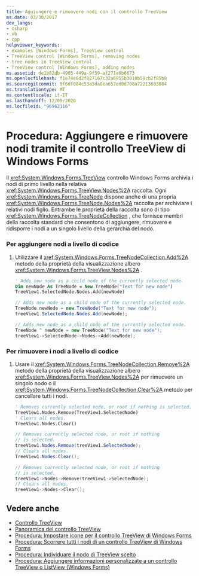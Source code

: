```yaml
---
title: Aggiungere e rimuovere nodi con il controllo TreeView
ms.date: 03/30/2017
dev_langs:
- csharp
- vb
- cpp
helpviewer_keywords:
- examples [Windows Forms], TreeView control
- TreeView control [Windows Forms], removing nodes
- tree nodes in TreeView control
- TreeView control [Windows Forms], adding nodes
ms.assetid: de1b82db-4905-449a-9f59-af271a6b6673
ms.openlocfilehash: f1e74e6d2f827167c32a6955b3010b59cb2f85b8
ms.sourcegitcommit: 9f6df084c53a3da0ea657ed0d708a72213683084
ms.translationtype: MT
ms.contentlocale: it-IT
ms.lasthandoff: 12/09/2020
ms.locfileid: "96962116"
---
```

# <a name="how-to-add-and-remove-nodes-with-the-windows-forms-treeview-control"></a>Procedura: Aggiungere e rimuovere nodi tramite il controllo TreeView di Windows Forms
Il <xref:System.Windows.Forms.TreeView> controllo Windows Forms archivia i nodi di primo livello nella relativa <xref:System.Windows.Forms.TreeView.Nodes%2A> raccolta. Ogni <xref:System.Windows.Forms.TreeNode> dispone anche di una propria <xref:System.Windows.Forms.TreeNode.Nodes%2A> raccolta per archiviare i relativi nodi figlio. Entrambe le proprietà della raccolta sono di tipo <xref:System.Windows.Forms.TreeNodeCollection> , che fornisce membri della raccolta standard che consentono di aggiungere, rimuovere e ridisporre i nodi a un singolo livello della gerarchia del nodo.  
  
### <a name="to-add-nodes-programmatically"></a>Per aggiungere nodi a livello di codice  
  
1. Utilizzare il <xref:System.Windows.Forms.TreeNodeCollection.Add%2A> metodo della proprietà della visualizzazione albero <xref:System.Windows.Forms.TreeView.Nodes%2A> .  
  
    ```vb  
    ' Adds new node as a child node of the currently selected node.  
    Dim newNode As TreeNode = New TreeNode("Text for new node")  
    TreeView1.SelectedNode.Nodes.Add(newNode)  
    ```  
  
    ```csharp  
    // Adds new node as a child node of the currently selected node.  
    TreeNode newNode = new TreeNode("Text for new node");  
    treeView1.SelectedNode.Nodes.Add(newNode);  
    ```  
  
    ```cpp  
    // Adds new node as a child node of the currently selected node.  
    TreeNode ^ newNode = new TreeNode("Text for new node");  
    treeView1->SelectedNode->Nodes->Add(newNode);  
    ```  
  
### <a name="to-remove-nodes-programmatically"></a>Per rimuovere i nodi a livello di codice  
  
1. Usare il <xref:System.Windows.Forms.TreeNodeCollection.Remove%2A> metodo della proprietà della visualizzazione albero <xref:System.Windows.Forms.TreeView.Nodes%2A> per rimuovere un singolo nodo o il <xref:System.Windows.Forms.TreeNodeCollection.Clear%2A> metodo per cancellare tutti i nodi.  
  
    ```vb  
    ' Removes currently selected node, or root if nothing is selected.  
    TreeView1.Nodes.Remove(TreeView1.SelectedNode)  
    ' Clears all nodes.  
    TreeView1.Nodes.Clear()  
    ```  
  
    ```csharp  
    // Removes currently selected node, or root if nothing
    // is selected.  
    treeView1.Nodes.Remove(treeView1.SelectedNode);  
    // Clears all nodes.  
    TreeView1.Nodes.Clear();  
    ```  
  
    ```cpp  
    // Removes currently selected node, or root if nothing  
    // is selected.  
    treeView1->Nodes->Remove(treeView1->SelectedNode);  
    // Clears all nodes.  
    treeView1->Nodes->Clear();  
    ```  
  
## <a name="see-also"></a>Vedere anche

- [Controllo TreeView](treeview-control-windows-forms.md)
- [Panoramica del controllo TreeView](treeview-control-overview-windows-forms.md)
- [Procedura: Impostare icone per il controllo TreeView di Windows Forms](how-to-set-icons-for-the-windows-forms-treeview-control.md)
- [Procedura: Scorrere tutti i nodi di un controllo TreeView di Windows Forms](how-to-iterate-through-all-nodes-of-a-windows-forms-treeview-control.md)
- [Procedura: Individuare il nodo di TreeView scelto](how-to-determine-which-treeview-node-was-clicked-windows-forms.md)
- [Procedura: Aggiungere informazioni personalizzate a un controllo TreeView o ListView (Windows Forms)](add-custom-information-to-a-treeview-or-listview-control-wf.md)
